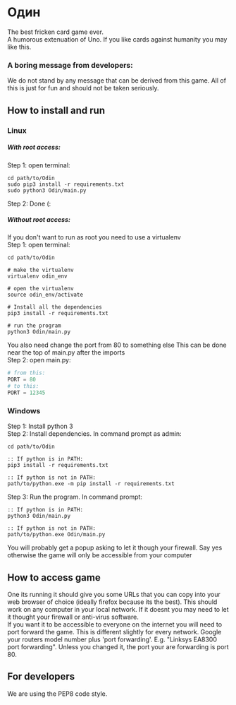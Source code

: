 # Oдин
The best fricken card game ever. <br />
A humorous extenuation of Uno.
If you like cards against humanity you may like this. <br />

### A boring message from developers:
We do not stand by any message that can be derived from this game.
All of this is just for fun and should not be taken seriously.

## How to install and run
### Linux
##### With root access:
Step 1: open terminal:
```shell
cd path/to/Odin
sudo pip3 install -r requirements.txt
sudo python3 Odin/main.py
```
Step 2: Done (:
##### Without root access:
If you don't want to run as root you need to use a virtualenv <br />
Step 1: open terminal:
```shell
cd path/to/Odin

# make the virtualenv
virtualenv odin_env

# open the virtualenv
source odin_env/activate

# Install all the dependencies 
pip3 install -r requirements.txt

# run the program
python3 Odin/main.py
```
You also need change the port from 80 to something else
This can be done near the top of main.py after the imports<br />
Step 2: open main.py:
```python
# from this:
PORT = 80
# to this:
PORT = 12345
```

### Windows
Step 1: Install python 3 <br />
Step 2: Install dependencies. In command prompt as admin:
```shell
cd path/to/Odin

:: If python is in PATH:
pip3 install -r requirements.txt

:: If python is not in PATH:
path/to/python.exe -m pip install -r requirements.txt
```
Step 3: Run the program. In command prompt:
```shell
:: If python is in PATH:
python3 Odin/main.py

:: If python is not in PATH:
path/to/python.exe Odin/main.py
```
You will probably get a popup asking to let it though your firewall.
Say yes otherwise the game will only be accessible from your computer

## How to access game
One its running it should give you some URLs that you can copy into your web browser of choice (ideally firefox because its the best).
This should work on any computer in your local network.
If it doesnt you may need to let it thought your firewall or anti-virus software.<br />
If you want it to be accessible to everyone on the internet you will need to port forward the game.
This is different slightly for every network. Google your routers model number plus 'port forwarding'.
E.g. "Linksys EA8300 port forwarding". Unless you changed it, the port your are forwarding is port 80.

## For developers
We are using the PEP8 code style.
